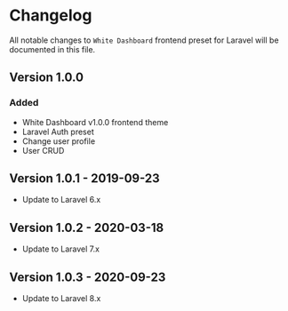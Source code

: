 # Changelog

All notable changes to `White Dashboard` frontend preset for Laravel will be documented in this file.

## Version 1.0.0

### Added
- White Dashboard v1.0.0 frontend theme
- Laravel Auth preset
- Change user profile
- User CRUD

## Version 1.0.1 - 2019-09-23
- Update to Laravel 6.x

## Version 1.0.2 - 2020-03-18
- Update to Laravel 7.x

## Version 1.0.3 - 2020-09-23
- Update to Laravel 8.x
